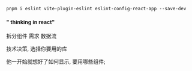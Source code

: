

```
pnpm i eslint vite-plugin-eslint eslint-config-react-app --save-dev
```



#### " thinking in react"

拆分组件
需求 
数据流

技术决策, 选择你要用的库

他一开始就想好了如何显示, 要用哪些组件; 
